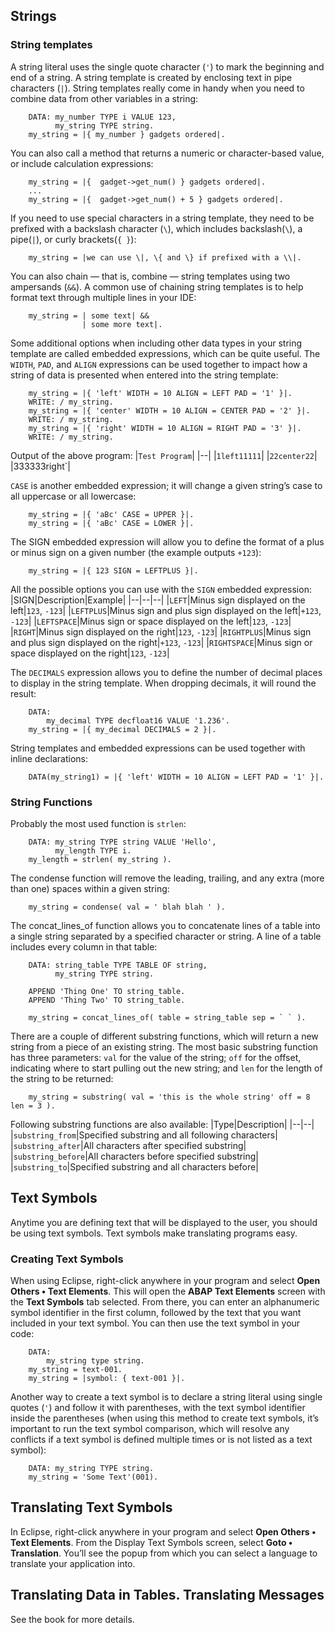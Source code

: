 ## Strings

### String templates

A string literal uses the single quote character (`'`) to mark the beginning and end of a string. A string template is created by enclosing text in pipe characters (`|`). String templates really come in handy when you need to combine data from other variables in a string:
```
	DATA: my_number TYPE i VALUE 123,
	      my_string TYPE string.
	my_string = |{ my_number } gadgets ordered|.
```

You can also call a method that returns a numeric or character-based value, or include calculation expressions:
```
	my_string = |{  gadget->get_num() } gadgets ordered|.
	...
	my_string = |{  gadget->get_num() + 5 } gadgets ordered|.
```

If you need to use special characters in a string template, they need to be prefixed with a backslash character (`\`), which includes backslash(`\`), a pipe(`|`), or curly brackets(`{ }`):
```
	my_string = |we can use \|, \{ and \} if prefixed with a \\|.
```

You can also chain — that is, combine — string templates using two ampersands (`&&`). A common use of chaining string templates is to help format text through multiple lines in your IDE:
```
	my_string = | some text| &&
	            | some more text|.
```

Some additional options when including other data types in your string template are called embedded expressions, which can be quite useful. The `WIDTH`, `PAD`, and `ALIGN` expressions can be used together to impact how a string of data is presented when entered into the string template:
```
	my_string = |{ 'left' WIDTH = 10 ALIGN = LEFT PAD = '1' }|.
	WRITE: / my_string.
	my_string = |{ 'center' WIDTH = 10 ALIGN = CENTER PAD = '2' }|.
	WRITE: / my_string.
	my_string = |{ 'right' WIDTH = 10 ALIGN = RIGHT PAD = '3' }|.
	WRITE: / my_string.
```

Output of the above program:
|`Test Program`|
|--|
|`1left11111`|
|`22center22`|
|333333right`|

`CASE` is another embedded expression; it will change a given string’s case to all uppercase or all lowercase:
```
	my_string = |{ 'aBc' CASE = UPPER }|.
	my_string = |{ 'aBc' CASE = LOWER }|.
```

The SIGN embedded expression will allow you to define the format of a plus or minus sign on a given number (the example outputs `+123`):
```
	my_string = |{ 123 SIGN = LEFTPLUS }|.
```

All the possible options you can use with the `SIGN` embedded expression:
|SIGN|Description|Example|
|--|--|--|
|`LEFT`|Minus sign displayed on the left|`123`, `-123`|
|`LEFTPLUS`|Minus sign and plus sign displayed on the left|`+123`, `-123`|
|`LEFTSPACE`|Minus sign or space displayed on the left|`123`, `-123`|
|`RIGHT`|Minus sign displayed on the right|`123`, `-123`|
|`RIGHTPLUS`|Minus sign and plus sign displayed on the right|`+123`, `-123`|
|`RIGHTSPACE`|Minus sign or space displayed on the right|`123`, `-123`|

The `DECIMALS` expression allows you to define the number of decimal places to display in the string template. When dropping decimals, it will round the result:
```
	DATA: 
		my_decimal TYPE decfloat16 VALUE '1.236'.
	my_string = |{ my_decimal DECIMALS = 2 }|.
```

String templates and embedded expressions can be used together with
inline declarations:
```
	DATA(my_string1) = |{ 'left' WIDTH = 10 ALIGN = LEFT PAD = '1' }|.
```

### String Functions

Probably the most used function is `strlen`:
```
	DATA: my_string TYPE string VALUE 'Hello',
	      my_length TYPE i.
	my_length = strlen( my_string ).
```

The condense function will remove the leading, trailing, and any extra (more than one) spaces within a given string:
```
	my_string = condense( val = ' blah blah ' ).
```

The concat_lines_of function allows you to concatenate lines of a table into a single string separated by a specified character or string. A line of a table includes every column in that table:
```
	DATA: string_table TYPE TABLE OF string,
	      my_string TYPE string.
	
	APPEND 'Thing One' TO string_table.
	APPEND 'Thing Two' TO string_table.
	
	my_string = concat_lines_of( table = string_table sep = ` ` ).
```

There are a couple of different substring functions, which will return a new string from a piece of an existing string. The most basic substring function has three parameters: `val` for the value of the string; `off` for the offset, indicating where to start pulling out the new string; and `len` for the length of the string to be returned:
```
	my_string = substring( val = 'this is the whole string' off = 8 len = 3 ).
```

Following substring functions are also available:
|Type|Description|
|--|--|
|`substring_from`|Specified substring and all following characters|
|`substring_after`|All characters after specified substring|
|`substring_before`|All characters before specified substring|
|`substring_to`|Specified substring and all characters before|

## Text Symbols

Anytime you are defining text that will be displayed to the user, you should be using text symbols. Text symbols make translating programs easy.

### Creating Text Symbols

When using Eclipse, right-click anywhere in your program and select **Open Others • Text Elements**. This will open the **ABAP Text Elements** screen with the **Text Symbols** tab selected. From there, you can enter an alphanumeric symbol identifier in the first column, followed by the text that you want included in your text symbol. You can then use the text symbol in your code:
```
	DATA: 
		my_string type string.
	my_string = text-001.
	my_string = |symbol: { text-001 }|.
```

Another way to create a text symbol is to declare a string literal using single quotes (`'`) and follow it with parentheses, with the text symbol identifier inside the parentheses (when using this method to create text symbols, it’s important to run the
text symbol comparison, which will resolve any conflicts if a text symbol is defined multiple times or is not listed as a text symbol):
```
	DATA: my_string TYPE string.
	my_string = 'Some Text'(001).
```

## Translating Text Symbols

In Eclipse, right-click anywhere in your program and select **Open Others • Text Elements**. From the Display Text Symbols screen, select **Goto • Translation**. You’ll see the popup from which you can select a language to translate your application into.

## Translating Data in Tables. Translating Messages

See the book for more details.
